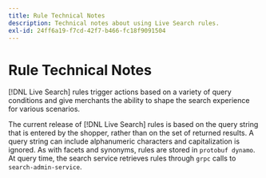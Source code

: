 ```yaml
---
title: Rule Technical Notes
description: Technical notes about using Live Search rules.
exl-id: 24ff6a19-f7cd-42f7-b466-fc18f9091504
---
```

# Rule Technical Notes

[!DNL Live Search] rules trigger actions based on a variety of query conditions and give merchants the ability to shape the search experience for various scenarios.

The current release of [!DNL Live Search] rules is based on the query string that is entered by the shopper, rather than on the set of returned results. A query string can include alphanumeric characters and capitalization is ignored. As with facets and synonyms, rules are stored in `protobuf dynamo`. At query time, the search service retrieves rules through `grpc` calls to `search-admin-service`.
